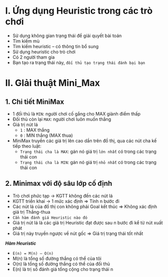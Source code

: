 # I. Ứng dụng Heuristic trong các trò chơi
* Sử dụng không gian trạng thái để giải quyết bài toán
* Tìm kiếm mù
* Tìm kiếm heuristic – có thông tin bổ sung
* Sử dụng heuristic cho trò chơi
* Có 2 người tham gia
* Bạn tạo ra trạng thái này, `đối thủ tạo trạng thái đánh bại bạn`

# II. GIải thuật Mini_Max
## 1. Chi tiết MiniMax
* 1 đối thủ là `MIN`: người chơi cố gắng cho MAX giành điểm thấp
* Đối thủ còn lại `MAX`: người chơi luôn muốn thắng
* Giá trị nút lá
  * `1` : MAX thắng
  * `0` : MIN thắng (MAX thua)
* MiniMax truyền các giá trị lên cao dần trên đồ thị, qua các nút cha kế tiếp theo luật:
  * `Trạng thái cha là MAX`: gán nó giá trị `lớn nhất` có trong các trạng thái con
  * `Trạng thái cha là MIN`: gán nó giá trị `nhỏ nhất` có trong các trạng thái con
## 2. Minimax với độ sâu lớp cố định
* Trò chơi phức tạp -> KGTT không đến các nút lá
* KGTT triển khai -> 1 mức xác định => Tính n bước đi
* Các nút lá của đồ thị con không phải Goal kết thúc => Không xác định giá trị Thắng-thua
* `Cần hàm đánh giá Heuristic nào đó`
* Giá trị nút lá là các giá trị Heuristic đạt được sau n bước đi kể từ nút xuất phát
* Giá trị này truyền ngược về nút gốc => Giá trị trạng thái tốt nhất

***Hàm Heuristic***
* `E(n) = M(n) – O(n)`
* M(n) là tổng số đường thắng có thể của tôi
* O(n) là tổng số đường thắng có thể của đối thủ
* E(n) là trị số đánh giá tổng cộng cho trạng thái n

